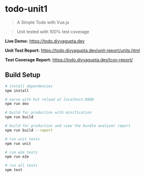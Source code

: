 # todo-unit1

> A Simple Todo with Vue.js

> Unit tested with 100% test coverage


**Live Demo:** https://todo.divyagupta.dev

**Unit Test Report:** https://todo.divyagupta.dev/unit-report/units.html

**Test Coverage Report:** https://todo.divyagupta.dev/lcov-report/


## Build Setup

``` bash
# install dependencies
npm install

# serve with hot reload at localhost:8080
npm run dev

# build for production with minification
npm run build

# build for production and view the bundle analyzer report
npm run build --report

# run unit tests
npm run unit

# run e2e tests
npm run e2e

# run all tests
npm test
```

